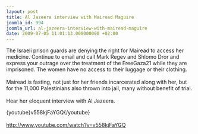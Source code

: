 ```yaml
---
layout: post
title: Al Jazeera interview with Mairead Maguire
joomla_id: 994
joomla_url: al-jazeera-interview-with-mairead-maguire
date: 2009-07-05 11:01:13.000000000 +02:00
---
```

<p>The Israeli prison guards are denying the right for Mairead to access her medicine. Continue to email and call Mark Regev and Shlomo Dror and express your outrage over the treatment of the FreeGaza21 while they are imprisoned. The women have no access to their luggage or their clothing.<br /> <br />Mairead is fasting, not just for her friends incarcerated along with her, but for the 11,000 Palestinians also thrown into jail, many without benefit of trial. <br /><br />Hear her eloquent interview with Al Jazeera.</p>
<p>{youtube}v558kjFaYGQ{/youtube}<br /><br /> <a href="http://www.youtube.com/watch?v=v558kjFaYGQ&amp;feature=player_profilepage" target="_blank">http://www.youtube.com/watch?<wbr />v=v558kjFaYGQ</a></p>
